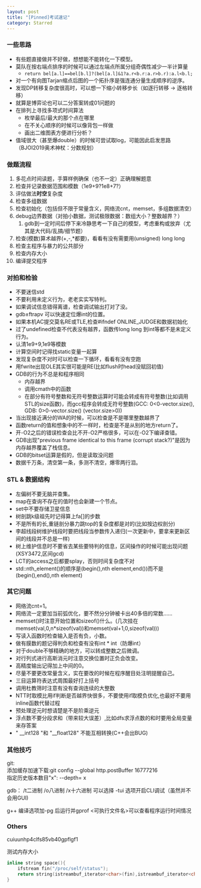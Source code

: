 ```yaml
---
layout: post
title: "[Pinned]考试速记"
category: Starred
---
```


### 一些思路
* 有些题直接做并不好做，想想能不能转化一下模型。
* 莫队在按右端点排序的时候可以通过左端点所属分组奇偶性减少一半计算量
    * `return bel[a.l]==bel[b.l]?(bel[a.l]&1?a.r<b.r:a.r>b.r):a.l<b.l;`
* 对一个有向图Tarjan缩点后图的一个拓扑序是强连通分量生成顺序的逆序。
* 发现DP转移复杂度很高时，可以想一下缩小转移步长（如逐行转移 -> 逐格转移）
* 就算是博弈论也可以二分答案转成01问题的
* 在排列上寻找多项式时间算法
	* 枚举最后/最大的那个点在哪里
	* 在不关心顺序的时候可以像背包一样做
	* 画出二维图表方便进行分析？
* 值域很大（甚至爆double）的时候可尝试取log，可能因此启发思路（BJOI2019奥术神杖：分数规划）

### 做题流程
1. 多花点时间读题，手算样例确保（也不一定）正确理解题意
2. 检查并记录数据范围和模数（1e9+9?1e8+7?）
3. 评估做法**时空**复杂度
4. 检查多组数据
5. 检查初始化（包括但不限于常量含义，网络流cnt，memset，多组数据清空）
6. debug边界数据（对拍小数据，测试极限数据：数组大小？整数越界？）
   1. gdb到一定时间后停下来冷静思考一下自己的模型，考虑重构或放弃（尤其是大代码/乱搞/细节题）
7. 检查(模数)算术越界(+,-,*都要)，看看有没有需要用(unsigned) long long
8. 检查主程序与暴力的公共部分
9. 检查内存大小
10. 编译提交程序

### 对拍和检验
* 不要迷信std
* 不要利用未定义行为，老老实实写特判。
* 如果调试信息错得离谱，检查调试输出打对了没。
* gdb±ftrapv 可以快速定位爆int的位置。
* 如果本机AC提交莫名RE或TLE,检查#ifndef ONLINE_JUDGE和数据初始化
* 过了undefined检查不代表没有越界，函数传long long 到int等都不是未定义行为。
* 认清1e9+9,1e9等模数
* 计算空间时记得找static变量一起算
* 发现复杂度不对时可以检查一下循环，看看有没有空跑
* 用fwrite出现OLE其实很可能是RE(比如flush时head没赋回初值)
* GDB的行为不总是和程序相同
    * 内存越界
    * 调用cmath中的函数
    * 在部分有符号整数和无符号整数运算时可能会转成有符号整数(比如调用STL的size函数)，而gcc程序会转成无符号整数(GCC: 0<0-vector.size(), GDB: 0>0-vector.size() (vector.size>0))
* 当出现接近满分的WA的时候，可以检查是不是哪里整数越界了
* 函数return的值和想象中的不一样时，检查是不是从别的地方return了。
* 开-O2之后的错误检查会比不开-O2严格很多，可以在-O2下编译查错。
* GDB出现"previous frame identical to this frame (corrupt stack?)"是因为内存越界覆盖了栈信息。
* GDB的bitset运算是假的，但是读取没问题
* 数据千万条，清空第一条，多测不清空，爆零两行泪。

### STL & 数据结构

* 左偏树不要无脑并查集。
* map在查询不存在的值时也会新建一个节点。
* set中不要存储卫星信息
* 树剖跳k级祖先时记得算上fa[]的步数
* 不是所有的长,重链剖分暴力跳top的复杂度都是对的(比如按边权剖分)
* 李超线段树维护线段时要把线段当参数传入递归(一次更新中，要拿来更新区间的线段并不总是一样)
* 树上维护信息时不要省去某些要特判的信息，区间操作的时候可能出现问题(XSY3472,区间gcd)
* LCT的access之后都要splay，否则时间复杂度不对
* std::nth_element()的顺序是(begin(),nth element,end())而不是(begin(),end(),nth element)

### 其它问题
* 网络流cnt=1。
* 网络流一定要加当前弧优化，要不然分分钟被卡出40多倍的常数……
* memset()时注意开始位置和sizeof()什么。(几次挂在memset(val,0,n*sizeof(val))和memset(val+1,0,sizeof(val)))
* 写读入函数时检查输入是否有负，小数。
* 做有膜数的题记得判负和检查有没有int * int（防爆int）
* 对于double不够精确的地方，可以转成整数之后微调。
* 对行列式进行高斯消元时注意交换位置时正负会改变。
* 高精度输出记得加上中间的0。
* 尽量不要更改常量含义，实在要改的时候在程序醒目处注明提醒自己。
* 三目运算符表达式周围最好打上括号
* 调用杜教筛时注意有没有查询连续的大整数
* NTT时取模比用if判断是否越界快很多，不要使用if取模负优化,也最好不要用inline函数代替过程
* 预处理逆元时想请楚是不是阶乘逆元
* 浮点数不要分段求和（带来较大误差）,比如dfs求浮点数的和时要用全局变量来存答案
* " __int128 "和 "__float128" 不能互相转换(C++会出BUG)


### 其他技巧
git:  
添加缓存加速下载:git config --global http.postBuffer 16777216  
指定历史版本数目"x": --depth= x  

gdb：
/t二进制 /o八进制 /x十六进制
可以选择 -tui 选项开启CLI调试（虽然并不会用GUI)

g++ 编译选项加-pg 后运行并gprof <可执行文件名>可以查看程序运行时间情况


### Others

cuiuunhp4clfs85vb40gpflgf1

测试内存大小
```cpp
inline string space(){
	ifstream fin("/proc/self/status");
	return string(istreambuf_iterator<char>(fin),istreambuf_iterator<char>());
}
```
